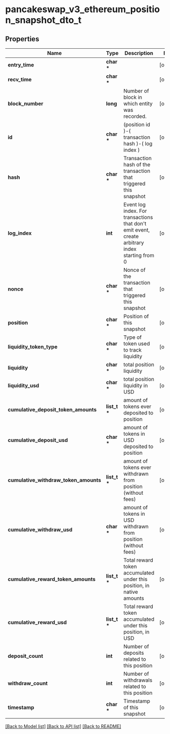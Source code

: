 # pancakeswap_v3_ethereum_position_snapshot_dto_t

## Properties
Name | Type | Description | Notes
------------ | ------------- | ------------- | -------------
**entry_time** | **char \*** |  | [optional] 
**recv_time** | **char \*** |  | [optional] 
**block_number** | **long** | Number of block in which entity was recorded. | [optional] 
**id** | **char \*** |  (position id )-( transaction hash )-( log index )  | [optional] 
**hash** | **char \*** | Transaction hash of the transaction that triggered this snapshot | [optional] 
**log_index** | **int** | Event log index. For transactions that don&#39;t emit event, create arbitrary index starting from 0 | [optional] 
**nonce** | **char \*** | Nonce of the transaction that triggered this snapshot | [optional] 
**position** | **char \*** | Position of this snapshot | [optional] 
**liquidity_token_type** | **char \*** | Type of token used to track liquidity | [optional] 
**liquidity** | **char \*** | total position liquidity | [optional] 
**liquidity_usd** | **char \*** | total position liquidity in USD | [optional] 
**cumulative_deposit_token_amounts** | **list_t \*** | amount of tokens ever deposited to position | [optional] 
**cumulative_deposit_usd** | **char \*** | amount of tokens in USD deposited to position | [optional] 
**cumulative_withdraw_token_amounts** | **list_t \*** | amount of tokens ever withdrawn from position (without fees) | [optional] 
**cumulative_withdraw_usd** | **char \*** | amount of tokens in USD withdrawn from position (without fees) | [optional] 
**cumulative_reward_token_amounts** | **list_t \*** | Total reward token accumulated under this position, in native amounts | [optional] 
**cumulative_reward_usd** | **list_t \*** | Total reward token accumulated under this position, in USD | [optional] 
**deposit_count** | **int** | Number of deposits related to this position | [optional] 
**withdraw_count** | **int** | Number of withdrawals related to this position | [optional] 
**timestamp** | **char \*** | Timestamp of this snapshot | [optional] 

[[Back to Model list]](../README.md#documentation-for-models) [[Back to API list]](../README.md#documentation-for-api-endpoints) [[Back to README]](../README.md)


